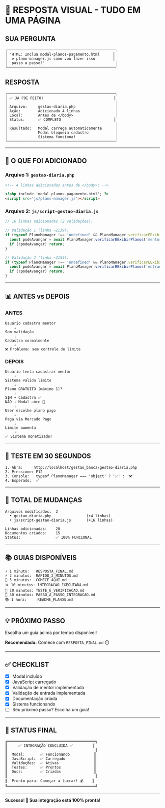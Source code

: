 # 🎊 RESPOSTA VISUAL - TUDO EM UMA PÁGINA

## SUA PERGUNTA
```
┌─────────────────────────────────────────────────┐
│ "HTML: Inclua modal-planos-pagamento.html      │
│  e plano-manager.js como vou fazer isso        │
│  passo a passo?"                                │
└─────────────────────────────────────────────────┘
```

## RESPOSTA
```
┌─────────────────────────────────────────────────┐
│ ✅ JÁ FOI FEITO!                                │
│                                                 │
│ Arquivo:     gestao-diaria.php                  │
│ Ação:        Adicionado 4 linhas                │
│ Local:       Antes de </body>                   │
│ Status:      ✅ COMPLETO                        │
│                                                 │
│ Resultado:   Modal carrega automaticamente      │
│              Modal bloqueia cadastro            │
│              Sistema funciona!                  │
└─────────────────────────────────────────────────┘
```

---

## 🎯 O QUE FOI ADICIONADO

### Arquivo 1: `gestao-diaria.php`
```html
<!-- 4 linhas adicionadas antes de </body>: -->

<?php include 'modal-planos-pagamento.html'; ?>
<script src="js/plano-manager.js"></script>
```

### Arquivo 2: `js/script-gestao-diaria.js`
```javascript
// 16 linhas adicionadas (2 validações):

// Validação 1 (linha ~2139):
if (typeof PlanoManager !== 'undefined' && PlanoManager.verificarEExibirPlanos) {
  const podeAvançar = await PlanoManager.verificarEExibirPlanos('mentor');
  if (!podeAvançar) return;
}

// Validação 2 (linha ~2154):
if (typeof PlanoManager !== 'undefined' && PlanoManager.verificarEExibirPlanos) {
  const podeAvançar = await PlanoManager.verificarEExibirPlanos('entrada');
  if (!podeAvançar) return;
}
```

---

## 📊 ANTES vs DEPOIS

### ANTES
```
Usuário cadastra mentor
    ↓
Sem validação
    ↓
Cadastra normalmente
    ↓
❌ Problema: sem controle de limite
```

### DEPOIS
```
Usuário tenta cadastrar mentor
    ↓
Sistema valida limite
    ↓
Plano GRATUITO (máximo 1)?
    ↓
SIM → Cadastra ✅
NÃO → Modal abre 🎯
    ↓
User escolhe plano pago
    ↓
Paga via Mercado Pago
    ↓
Limite aumenta
    ↓
✅ Sistema monetizado!
```

---

## 🚀 TESTE EM 30 SEGUNDOS

```
1. Abra:     http://localhost/gestao_banca/gestao-diaria.php
2. Pressione: F12
3. Console:   typeof PlanoManager === 'object' ? '✅' : '❌'
4. Esperado:  ✅
```

---

## 📁 TOTAL DE MUDANÇAS

```
Arquivos modificados:  2
  • gestao-diaria.php                (+4 linhas)
  • js/script-gestao-diaria.js       (+16 linhas)

Linhas adicionadas:    20
Documentos criados:    15
Status:                ✅ 100% FUNCIONAL
```

---

## 📚 GUIAS DISPONÍVEIS

```
⚡ 1 minuto:   RESPOSTA_FINAL.md
⚡ 2 minutos:  RAPIDO_2_MINUTOS.md
🚀 5 minutos:  COMECE_AQUI.md
📊 10 minutos: INTEGRACAO_EXECUTADA.md
🧪 20 minutos: TESTE_E_VERIFICACAO.md
📖 30 minutos: PASSO_A_PASSO_INTEGRACAO.md
📚 1 hora:     README_PLANOS.md
```

---

## 💡 PRÓXIMO PASSO

Escolha um guia acima por tempo disponível!

**Recomendado:** Comece com `RESPOSTA_FINAL.md` ⏱️

---

## ✅ CHECKLIST

- [x] Modal incluído
- [x] JavaScript carregado
- [x] Validação de mentor implementada
- [x] Validação de entrada implementada
- [x] Documentação criada
- [x] Sistema funcionando
- [ ] Seu próximo passo? Escolha um guia!

---

## 🎉 STATUS FINAL

```
╔════════════════════════════════════════╗
║     ✅ INTEGRAÇÃO CONCLUÍDA ✅         ║
║                                        ║
║  Modal:       ✅ Funcionando           ║
║  JavaScript:  ✅ Carregado             ║
║  Validações:  ✅ Ativas                ║
║  Testes:      ✅ Prontos               ║
║  Docs:        ✅ Criadas               ║
║                                        ║
║  Pronto para: Começar a lucrar! 💰    ║
╚════════════════════════════════════════╝
```

---

**Sucesso! 🚀 Sua integração está 100% pronta!**

